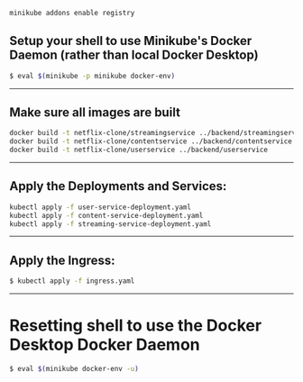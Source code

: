 ```bash
minikube addons enable registry
```

## Setup your shell to use Minikube's Docker Daemon (rather than local Docker Desktop)

```bash
$ eval $(minikube -p minikube docker-env)
```

---

## Make sure all images are built

```bash
docker build -t netflix-clone/streamingservice ../backend/streamingservice
docker build -t netflix-clone/contentservice ../backend/contentservice
docker build -t netflix-clone/userservice ../backend/userservice
```

---

## Apply the Deployments and Services:

```bash
kubectl apply -f user-service-deployment.yaml
kubectl apply -f content-service-deployment.yaml
kubectl apply -f streaming-service-deployment.yaml
```

---

## Apply the Ingress:

```bash
$ kubectl apply -f ingress.yaml
```

---

# Resetting shell to use the Docker Desktop Docker Daemon
```bash
$ eval $(minikube docker-env -u)
```